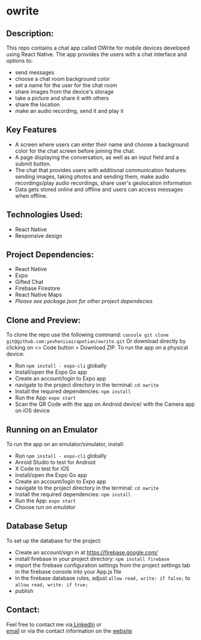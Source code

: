 # owrite

## Description:
This repo contains a chat app called OWrite for mobile devices developed using React Native. The app provides the users with a chat interface and options to:
- send messages
- choose a chat room background color
- set a name for the user for the chat room
- share images from the device's storage
- take a picture and share it with others
- share the location
- make an audio recording, send it and play it

## Key Features
- A screen where users can enter their name and choose a background color for the chat screen before joining the chat.
- A page displaying the conversation, as well as an input field and a submit button.
- The chat that provides users with additional communication features: sending images, taking photos and sending them, make audio recordings/play audio recordings, share user's geolocation information
- Data gets stored online and offline and users can access messages when offline.

## Technologies Used:
- React Native
- Responsive design
  

## Project Dependencies:
- React Native
- Expo
- Gifted Chat
- Firebase Firestore
- React Native Maps
- _Please see package.json for other project dependecies_


## Clone and Preview:
To clone the repo use the following command:
```console git clone git@github.com:yevheniiairapetian/owrite.git```
Or download directly by clicking on <> Code button > Download ZIP. To run the app on a physical device:
- Run ```npm install - expo-cli``` globally
- Install/open the Expo Go app
- Create an account/login to Expo app
- navigate to the project directory in the terminal: ```cd owrite```
- Install the required dependencies: ```npm install```
- Run the App: ```expo start```
- Scan the QR Code with the app on Android device/ with the Camera app on iOS device
  

## Running on an Emulator
To run the app on an emulator/simulator, install:
- Run ```npm install - expo-cli``` globally
- Anroid Studio to test for Android
- X Code to test for iOS
- Install/open the Expo Go app
- Create an account/login to Expo app
- navigate to the project directory in the terminal: ```cd owrite```
- Install the required dependencies: ```npm install```
- Run the App: ```expo start```
- Choose _run on emulator_

## Database Setup
To set up the database for the project:

- Create an account/sign in at https://firebase.google.com/
- install firebase in your project directory: ```npm install firebase```
- import the firebase configuration settings from the project settings tab in the firebase console into your App.js file
- in the firebase database rules, adjust ```allow read, write: if false;``` to ```allow read, write: if true;```
- publish

## Contact:
Feel free to contact me via[ LinkedIn](https://www.linkedin.com/in/yevhenii-airapetian/) or  
[email](mailto:sonkozhenia11@gmail.com) or 
via the contact information on the [website](https://yevheniiairapetian.github.io/portfolio-website/contact.html) 
